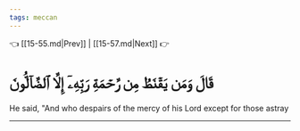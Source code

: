 ```yaml
---
tags: meccan
---
```


👈 [[15-55.md|Prev]] | [[15-57.md|Next]] 👉

# قَالَ وَمَن يَقۡنَطُ مِن رَّحۡمَةِ رَبِّهِۦٓ إِلَّا ٱلضَّآلُّونَ

He said, "And who despairs of the mercy of his Lord except for those astray

---

